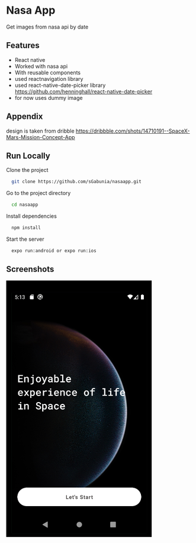 # Nasa App

Get images from nasa api by date

## Features

- React native
- Worked with nasa api
- With reusable components
- used reactnavigation library
- used react-native-date-picker library https://github.com/henninghall/react-native-date-picker
- for now uses dummy image


## Appendix

design is taken from dribble
https://dribbble.com/shots/14710191--SpaceX-Mars-Mission-Concept-App

## Run Locally

Clone the project

```bash
  git clone https://github.com/sGabunia/nasaapp.git
```

Go to the project directory

```bash
  cd nasaapp
```

Install dependencies

```bash
  npm install
```

Start the server

```bash
  expo run:android or expo run:ios
```

## Screenshots

![App Screenshot](./assets/Screenshot_13.png)
